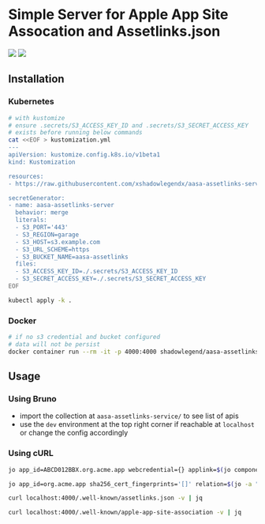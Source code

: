 # Simple Server for Apple App Site Assocation and Assetlinks.json

<img src="https://coveralls.io/repos/github/xshadowlegendx/aasa-assetlinks-server/badge.svg?branch=main"/> <img src="https://github.com/xshadowlegendx/aasa-assetlinks-server/actions/workflows/build.yml/badge.svg"/>

## Installation

### Kubernetes

```bash
# with kustomize
# ensure .secrets/S3_ACCESS_KEY_ID and .secrets/S3_SECRET_ACCESS_KEY
# exists before running below commands
cat <<EOF > kustomization.yml
---
apiVersion: kustomize.config.k8s.io/v1beta1
kind: Kustomization

resources:
- https://raw.githubusercontent.com/xshadowlegendx/aasa-assetlinks-server/refs/heads/main/k8s/install.yml

secretGenerator:
- name: aasa-assetlinks-server
  behavior: merge
  literals:
  - S3_PORT='443'
  - S3_REGION=garage
  - S3_HOST=s3.example.com
  - S3_URL_SCHEME=https
  - S3_BUCKET_NAME=aasa-assetlinks
  files:
  - S3_ACCESS_KEY_ID=./.secrets/S3_ACCESS_KEY_ID
  - S3_SECRET_ACCESS_KEY=./.secrets/S3_SECRET_ACCESS_KEY
EOF

kubectl apply -k .
```

### Docker

```bash
# if no s3 credential and bucket configured
# data will not be persist
docker container run --rm -it -p 4000:4000 shadowlegend/aasa-assetlinks-server:latest
```

## Usage

### Using Bruno

- import the collection at `aasa-assetlinks-service/` to see list of apis
- use the `dev` environment at the top right corner if reachable at `localhost` or change the config accordingly

### Using cURL

```bash
jo app_id=ABCD012BBX.org.acme.app webcredential={} applink=$(jo components='[]') | curl -XPUT localhost:4000/aasa -v -H 'content-type: application/json' --data-binary @-

jo app_id=org.acme.app sha256_cert_fingerprints='[]' relation=$(jo -a "delegate_permission/common.get_login_creds") | curl -XPUT localhost:4000/assetlinks -v -H 'content-type: application/json' --data-binary @-

curl localhost:4000/.well-known/assetlinks.json -v | jq

curl localhost:4000/.well-known/apple-app-site-association -v | jq
```
